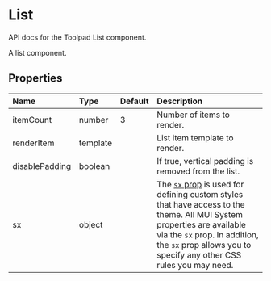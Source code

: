 <!-- This file has been auto-generated using `yarn docs:build:api`. -->

# List

<p class="description">API docs for the Toolpad List component.</p>

A list component.

## Properties

| Name                                          | Type                                    | Default                             | Description                                                                                                                                                                                                                                                                          |
| :-------------------------------------------- | :-------------------------------------- | :---------------------------------- | :----------------------------------------------------------------------------------------------------------------------------------------------------------------------------------------------------------------------------------------------------------------------------------- |
| <span class="prop-name">itemCount</span>      | <span class="prop-type">number</span>   | <span class="prop-default">3</span> | Number of items to render.                                                                                                                                                                                                                                                           |
| <span class="prop-name">renderItem</span>     | <span class="prop-type">template</span> |                                     | List item template to render.                                                                                                                                                                                                                                                        |
| <span class="prop-name">disablePadding</span> | <span class="prop-type">boolean</span>  |                                     | If true, vertical padding is removed from the list.                                                                                                                                                                                                                                  |
| <span class="prop-name">sx</span>             | <span class="prop-type">object</span>   |                                     | The [`sx` prop](https://mui.com/system/getting-started/the-sx-prop/) is used for defining custom styles that have access to the theme. All MUI System properties are available via the `sx` prop. In addition, the `sx` prop allows you to specify any other CSS rules you may need. |
